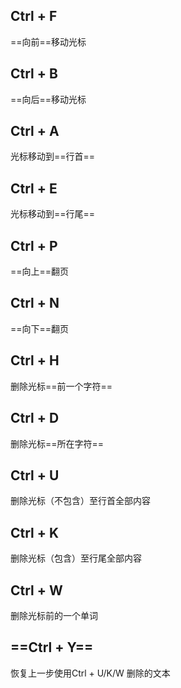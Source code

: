 ## Ctrl + F

==向前==移动光标

## Ctrl + B

==向后==移动光标



## Ctrl + A

光标移动到==行首==

## Ctrl + E

光标移动到==行尾==



## Ctrl + P

==向上==翻页

## Ctrl + N

==向下==翻页



## Ctrl + H

删除光标==前一个字符==

## Ctrl + D

删除光标==所在字符==



## Ctrl + U

删除光标（不包含）至行首全部内容

## Ctrl + K

删除光标（包含）至行尾全部内容

## Ctrl + W

删除光标前的一个单词

## ==Ctrl + Y==

恢复上一步使用Ctrl + U/K/W 删除的文本